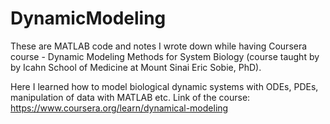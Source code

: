 # DynamicModeling
These are MATLAB code and notes I wrote down while having Coursera course - Dynamic Modeling Methods for System Biology (course taught by by Icahn School of Medicine at Mount Sinai
Eric Sobie, PhD).

Here I learned how to model biological dynamic systems with ODEs, PDEs, manipulation of data with MATLAB etc.
Link of the course: https://www.coursera.org/learn/dynamical-modeling

